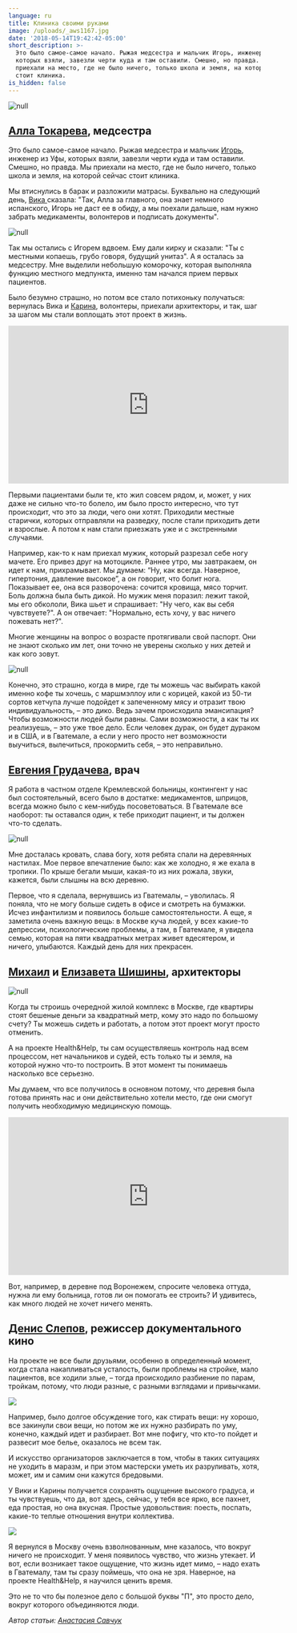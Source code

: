 ```yaml
---
language: ru
title: Клиника своими руками
image: /uploads/_aws1167.jpg
date: '2018-05-14T19:42:42-05:00'
short_description: >-
  Это было самое-самое начало. Рыжая медсестра и мальчик Игорь, инженер из Уфы,
  которых взяли, завезли черти куда и там оставили. Смешно, но правда. Мы
  приехали на место, где не было ничего, только школа и земля, на которой сейчас
  стоит клиника.
is_hidden: false
---
```

![null](/uploads/2016-08-07_11-16-06.jpg)

## [Алла Токарева](https://vk.com/id2064116), медсестра

Это было самое-самое начало. Рыжая медсестра и мальчик [Игорь](https://vk.com/ropepark_tb), инженер из Уфы, которых взяли, завезли черти куда и там оставили. Смешно, но правда. Мы приехали на место, где не было ничего, только школа и земля, на которой сейчас стоит клиника.

Мы втиснулись в барак и разложили матрасы. Буквально на следующий день, [Вика ](https://vk.com/vik.valikova)сказала: "Так, Алла за главного, она знает немного испанского, Игорь не даст ее в обиду, а мы поехали дальше, нам нужно забрать медикаменты, волонтеров и подписать документы".

![null](/uploads/img_2193-fb.jpg)

Так мы остались с Игорем вдвоем. Ему дали кирку и сказали: "Ты с местными копаешь, грубо говоря, будущий унитаз". А я осталась за медсестру. Мне выделили небольшую коморочку, которая выполняла функцию местного медпункта, именно там начался прием первых пациентов.

Было безумно страшно, но потом все стало потихоньку получаться: вернулась Вика и [Карина](https://vk.com/kr.basharova), волонтеры, приехали архитекторы, и так, шаг за шагом мы стали воплощать этот проект в жизнь.

<iframe width="560" height="315" src="https://www.youtube.com/embed/6BNebfBypOs" frameborder="0" allow="autoplay; encrypted-media" allowfullscreen></iframe>

Первыми пациентами были те, кто жил совсем рядом, и, может, у них даже не сильно что-то болело, им было просто интересно, что тут происходит, что это за люди, чего они хотят. Приходили местные старички, которых отправляли на разведку, после стали приходить дети и взрослые. А потом к нам стали приезжать уже и с экстренными случаями.

Например, как-то к нам приехал мужик, который разрезал себе ногу мачете. Его привез друг на мотоцикле. Раннее утро, мы завтракаем, он идет к нам, прихрамывает. Мы думаем: “Ну, как всегда. Наверное, гипертония, давление высокое”, а он говорит, что болит нога. Показывает ее, она вся разворочена: сочится кровища, мясо торчит. Боль должна была быть дикой. Но мужик меня поразил: лежит такой, мы его обкололи, Вика шьет и спрашивает: "Ну чего, как вы себя чувствуете?". А он отвечает: "Нормально, есть хочу, у вас ничего пожевать нет?".

Многие женщины на вопрос о возрасте протягивали свой паспорт. Они не знают сколько им лет, они точно не уверены сколько у них детей и как кого зовут.

![null](/uploads/_aws1167.jpg)

Конечно, это страшно, когда в мире, где ты можешь час выбирать какой именно кофе ты хочешь, с маршмэллоу или с корицей, какой из 50-ти сортов кетчупа лучше подойдет к запеченному мясу и отразит твою индивидуальность, – это дико. Ведь зачем происходила эмансипация? Чтобы возможности людей были равны. Сами возможности, а как ты их реализуешь, – это уже твое дело. Если человек дурак, он будет дураком и в США, и в Гватемале, а если у него просто нет возможности выучиться, вылечиться, прокормить себя, – это неправильно.

## [Евгения Грудачева](https://vk.com/id52152), врач

Я работа в частном отделе Кремлевской больницы, контингент у нас был состоятельный, всего было в достатке: медикаментов, шприцов, всегда можно было с кем-нибудь посоветоваться. В Гватемале все наоборот: ты оставался один, к тебе приходит пациент, и ты должен что-то сделать.

![null](/uploads/_aws8056.jpg)

Мне досталась кровать, слава богу, хотя ребята спали на деревянных настилах. Мое первое впечатление было: как же холодно, я же ехала в тропики. По крыше бегали мыши, какая-то из них рожала, звуки, кажется, были слышны на всю деревню.

Первое, что я сделала, вернувшись из Гватемалы, –  уволилась. Я поняла, что не могу больше сидеть в офисе и смотреть на бумажки. Исчез инфантилизм и появилось больше самостоятельности. А еще, я заметила очень важную вещь: в Москве куча людей, у всех какие-то депрессии, психологические проблемы, а там, в Гватемале, я увидела семью, которая на пяти квадратных метрах живет вдесятером, и ничего, улыбаются. Каждый день для них прекрасен.

## [Михаил](https://vk.com/id2103608) и [Елизавета Шишины](https://vk.com/liz.shishina), архитекторы

![null](/uploads/l35a4611-fb.jpg)

Когда ты строишь очередной жилой комплекс в Москве, где квартиры стоят бешеные деньги за квадратный метр, кому это надо по большому счету? Ты можешь сидеть и работать, а потом этот проект могут просто отменить.

А на проекте Health&Help, ты сам осуществляешь контроль над всем процессом, нет начальников и судей, есть только ты и земля, на которой нужно что-то построить. В этот момент ты понимаешь насколько все серьезно.

Мы думаем, что все получилось в основном потому, что деревня была готова принять нас и они действительно хотели место, где они смогут получить необходимую медицинскую помощь.

<iframe width="560" height="315" src="https://www.youtube.com/embed/H2J5FsWwzFs" frameborder="0" allow="autoplay; encrypted-media" allowfullscreen></iframe>

Вот, например, в деревне под Воронежем, спросите человека оттуда, нужна ли ему больница, готов ли он помогать ее строить? И удивитесь, как много людей не хочет ничего менять.

## [Денис Слепов](https://vk.com/id4158503), режиссер документального кино

На проекте не все были друзьями, особенно в определенный момент, когда стала накапливаться усталость, были проблемы на стройке, мало пациентов, все ходили злые, – тогда происходило разбиение по парам, тройкам, потому, что люди разные, с разными взглядами и привычками.

![](/uploads/l35a3748-fb.jpg)

Например, было долгое обсуждение того, как стирать вещи: ну хорошо, все закинули свои вещи, но потом же их нужно разбирать по уму, конечно, каждый идет и разбирает. Вот мне пофигу, что кто-то пойдет и развесит мое белье, оказалось не всем так.


И искусство организаторов заключается в том, чтобы в таких ситуациях не уходить в маразм, и при этом мастерски уметь их разруливать, хотя, может, им и самим они кажутся бредовыми.

У Вики и Карины получается сохранять ощущение высокого градуса, и ты чувствуешь, что да, вот здесь, сейчас, у тебя все ярко, все пахнет, еда простая, но она вкусная. Простые удовольствия: поесть, поспать, какие-то теплые отношения внутри коллектива.

![](/uploads/0q4a7815.jpg)

Я вернулся в Москву очень взволнованным, мне казалось, что вокруг ничего не происходит. У меня появилось чувство, что жизнь утекает. И вот, если возникает такое ощущение, что жизнь идет мимо, – надо ехать в Гватемалу, там ты сразу поймешь, что она не зря. Наверное, на проекте Health&Help, я научился ценить время.

Это не то что бы полезное дело с большой буквы "П", это просто дело, вокруг которого объединяются люди.

_Автор статьи:_ [_Анастасия Савчук_](https://vk.com/id11747153)
